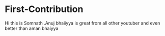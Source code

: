 # First-Contribution
Hi this is Somnath .Anuj bhaiiyya is great from all other youtuber and even better than aman bhaiyya
